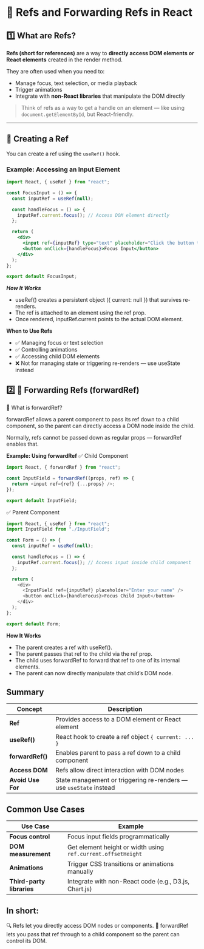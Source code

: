 # 🎯 Refs and Forwarding Refs in React

## 1️⃣ What are Refs?

**Refs (short for references)** are a way to **directly access DOM elements or React elements** created in the render method.

They are often used when you need to:
- Manage focus, text selection, or media playback  
- Trigger animations  
- Integrate with **non-React libraries** that manipulate the DOM directly  

> Think of refs as a way to get a handle on an element — like using `document.getElementById`, but React-friendly.

---

## 🧱 Creating a Ref

You can create a ref using the `useRef()` hook.

### Example: Accessing an Input Element

```jsx
import React, { useRef } from "react";

const FocusInput = () => {
  const inputRef = useRef(null);

  const handleFocus = () => {
    inputRef.current.focus(); // Access DOM element directly
  };

  return (
    <div>
      <input ref={inputRef} type="text" placeholder="Click the button to focus me" />
      <button onClick={handleFocus}>Focus Input</button>
    </div>
  );
};

export default FocusInput;
```
***How It Works***
  - useRef() creates a persistent object ({ current: null }) that survives re-renders.
  - The ref is attached to an element using the ref prop.
  - Once rendered, inputRef.current points to the actual DOM element.

**When to Use Refs**
  - ✅ Managing focus or text selection
  - ✅ Controlling animations
  - ✅ Accessing child DOM elements
  - ❌ Not for managing state or triggering re-renders — use useState instead

## 2️⃣ 🔄 Forwarding Refs (forwardRef)
📘 What is forwardRef?

forwardRef allows a parent component to pass its ref down to a child component,
so the parent can directly access a DOM node inside the child.

Normally, refs cannot be passed down as regular props — forwardRef enables that.

**Example: Using forwardRef**
✅ Child Component
```js
import React, { forwardRef } from "react";

const InputField = forwardRef((props, ref) => {
  return <input ref={ref} {...props} />;
});

export default InputField;
```
✅ Parent Component
```js
import React, { useRef } from "react";
import InputField from "./InputField";

const Form = () => {
  const inputRef = useRef(null);

  const handleFocus = () => {
    inputRef.current.focus(); // Access input inside child component
  };

  return (
    <div>
      <InputField ref={inputRef} placeholder="Enter your name" />
      <button onClick={handleFocus}>Focus Child Input</button>
    </div>
  );
};

export default Form;
```
**How It Works**
  - The parent creates a ref with useRef().
  - The parent passes that ref to the child via the ref prop.
  - The child uses forwardRef to forward that ref to one of its internal elements.
  - The parent can now directly manipulate that child’s DOM node.

## Summary
| Concept           | Description                                                        |
| ----------------- | ------------------------------------------------------------------ |
| **Ref**           | Provides access to a DOM element or React element                  |
| **useRef()**      | React hook to create a ref object `{ current: ... }`               |
| **forwardRef()**  | Enables parent to pass a ref down to a child component             |
| **Access DOM**    | Refs allow direct interaction with DOM nodes                       |
| **Avoid Use For** | State management or triggering re-renders — use `useState` instead |

## Common Use Cases
| Use Case                  | Example                                                      |
| ------------------------- | ------------------------------------------------------------ |
| **Focus control**         | Focus input fields programmatically                          |
| **DOM measurement**       | Get element height or width using `ref.current.offsetHeight` |
| **Animations**            | Trigger CSS transitions or animations manually               |
| **Third-party libraries** | Integrate with non-React code (e.g., D3.js, Chart.js)        |

## In short:

🔍 Refs let you directly access DOM nodes or components.
🔗 forwardRef lets you pass that ref through to a child component so the parent can control its DOM.